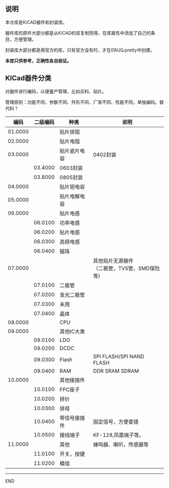 ## 说明

本仓库是KiCAD器件和封装库。

器件库的原件大部分都是从KiCAD的库复制而得，在库属性中添加了自己的条目，方便管理。

封装库大部分都是用官方的库，只有官方没有时，才在0WJQ.pretty中创建。

**本库只供参考，正确性各自验证。**

## KICad器件分类

对器件进行编码，以便量产管理，比如买料、贴片。

管理原则：功能不同、参数不同、外形不同、厂家不同、性能不同，单独编码。替代料？

| 编码    | 二级编码 | 种类         | 说明                                              |
| ------- | -------- | ------------ | ------------------------------------------------- |
| 01.0000 |          | 贴片排阻     |                                                   |
| 02.0000 |          | 贴片电阻     |                                                   |
| 03.0000 |          | 贴片瓷片电容 | 0402封装                                          |
|         | 03.4000  | 0603封装     |                                                   |
|         | 03.8000  | 0805封装     |                                                   |
| 04.0000 |          | 贴片钽电容   |                                                   |
| 05.0000 |          | 贴片电解电容 |                                                   |
| 06.0000 |          | 贴片电感     |                                                   |
|         | 06.0100  | 功率电感     |                                                   |
|         | 06.0200  | 贴片电感     |                                                   |
|         | 06.0300  | 高频电感     |                                                   |
|         | 06.0400  | 磁珠         |                                                   |
| 07.0000 |          |              | 其他贴片无源器件<br />（二极管，TVS管，SMD保险等) |
|         | 07.0100  | 二极管       |                                                   |
|         | 07.0200  | 发光二极管   |                                                   |
|         | 07.0300  | 未用         |                                                   |
|         | 07.0400  | 晶体         |                                                   |
| 08.0000 |          | CPU          |                                                   |
| 09.0000 |          | 其他IC大类   |                                                   |
|         | 09.0100  | LDO          |                                                   |
|         | 09.0200  | DCDC         |                                                   |
|         | 09.0300  | Flash        | SPI FLASH/SPI NAND FLASH                          |
|         | 09.0400  | RAM          | DDR   SRAM SDRAM                                  |
| 10.0000 |          | 其他接插件   |                                                   |
|         | 10.0100  | FPC座子      |                                                   |
|         | 10.0200  | 排针         |                                                   |
|         | 10.0300  | 排母         |                                                   |
|         | 10.0400  | 带信号接插件 | 固定信号，方便查错                                |
|         | 10.0500  | 接线端子     | KF-128,凤凰端子等。                               |
| 11.0000 |          | 其他         | 蜂鸣器、喇叭，传感器等                            |
|         | 11.0100  | 开关，按键   |                                                   |
|         | 11.0200  | 模组         |                                                   |

-------------------------------------------------------

END